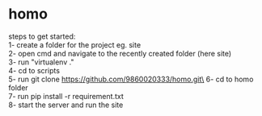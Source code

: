# homo
steps to get started:\
1- create a folder for the project eg. site\
2- open cmd and navigate to the recently created folder (here site)\
3- run "virtualenv ."\
4- cd to scripts \
5- run git clone https://github.com/9860020333/homo.git\
6- cd to homo folder \
7- run pip install -r requirement.txt\
8- start the server and run the site 
